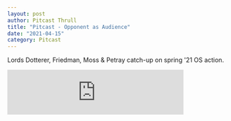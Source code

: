 ```yaml
---
layout: post
author: Pitcast Thrull
title: "Pitcast - Opponent as Audience"
date: "2021-04-15"
category: Pitcast
---
```


Lords Dotterer, Friedman, Moss & Petray catch-up on spring '21 OS action.

<iframe src="https://anchor.fm/pitcast/embed/episodes/Opponent-as-Audience-ev0dqo" height="102px" width="400px" frameborder="0" scrolling="no"></iframe>